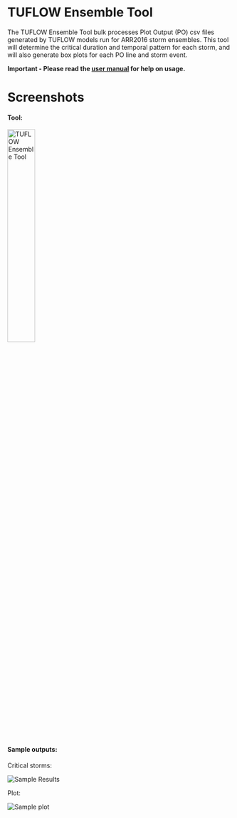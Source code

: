 # TUFLOW Ensemble Tool

The TUFLOW Ensemble Tool bulk processes Plot Output (PO) csv files generated by TUFLOW models run for ARR2016 storm ensembles. This tool will determine the critical duration and temporal pattern for each storm, and will also generate box plots for each PO line and storm event.

**Important - Please read the [user manual](https://github.com/hydroEng/tuflow_ensemble/blob/master/USER_MANUAL.md) for help on usage.**

# Screenshots

#### Tool:

<img src="https://github.com/hydroEng/tuflow_ensemble/blob/master/src/assets/screenshot_1.png" alt="TUFLOW Ensemble Tool" width="35%" height="35%">

#### Sample outputs:

Critical storms:

<img src="https://github.com/hydroEng/tuflow_ensemble/blob/master/src/assets/sample_results.png" alt="Sample Results">

Plot:

<img src="https://raw.githubusercontent.com/hydroEng/tuflow_ensemble/master/src/assets/010.0y-%20Max%20Flow%20Location1.png" alt="Sample plot">
